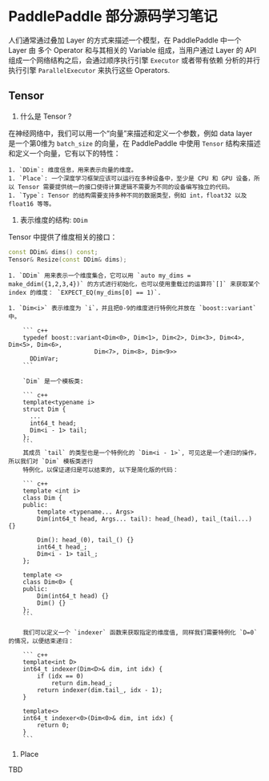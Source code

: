 # PaddlePaddle 部分源码学习笔记

人们通常通过叠加 Layer 的方式来描述一个模型，在 PaddlePaddle 中一个 Layer 由 多个 Operator 和与其相关的 Variable 组成，当用户通过 Layer 的 API 组成一个网络结构之后，会通过顺序执行引擎 `Executor` 或者带有依赖
分析的并行执行引擎 `ParallelExecutor` 来执行这些 Operators.

## Tensor

1. 什么是 Tensor ?

在神经网络中，我们可以用一个“向量”来描述和定义一个参数，例如 data layer 是一个第0维为 `batch_size` 的向量，在 PaddlePaddle 中使用 `Tensor` 结构来描述和定义一个向量，它有以下的特性：

    1. `DDim`: 维度信息，用来表示向量的维度。
    1. `Place`: 一个深度学习框架应该可以运行在多种设备中，至少是 CPU 和 GPU 设备，所以 Tensor 需要提供统一的接口使得计算逻辑不需要为不同的设备编写独立的代码。
    1. `Type`: Tensor 的结构需要支持多种不同的数据类型，例如 int，float32 以及 float16 等等。

1. 表示维度的结构: `DDim`

Tensor 中提供了维度相关的接口：

``` c++
const DDim& dims() const;
Tensor& Resize(const DDim& dims);
```

    1. `DDim` 用来表示一个维度集合，它可以用 `auto my_dims = make_ddim({1,2,3,4})` 的方式进行初始化，也可以使用重载过的运算符`[]` 来获取某个 index 的维度： `EXPECT_EQ(my_dims[0] == 1)`.

    1. `Dim<i>` 表示维度为 `i`，并且把0-9的维度进行特例化并放在 `boost::variant` 中。

        ``` c++
        typedef boost::variant<Dim<0>, Dim<1>, Dim<2>, Dim<3>, Dim<4>, Dim<5>, Dim<6>,
                            Dim<7>, Dim<8>, Dim<9>>
          DDimVar;
        ```

        `Dim` 是一个模板类:

        ``` c++
        template<typename i>
        struct Dim {
          ...
          int64_t head;
          Dim<i - 1> tail;
        };
        ```
        其成员 `tail` 的类型也是一个特例化的 `Dim<i - 1>`, 可见这是一个递归的操作，所以我们对 `Dim` 模板类进行
        特例化，以保证递归是可以结束的, 以下是简化版的代码：

        ``` c++
        template <int i>
        class Dim {
        public:
            template <typename... Args>
            Dim(int64_t head, Args... tail): head_(head), tail_(tail...) {}

            Dim(): head_(0), tail_() {}
            int64_t head_;
            Dim<i - 1> tail_;
        };

        template <>
        class Dim<0> {
        public:
            Dim(int64_t head) {}
            Dim() {}
        };
        ```

        我们可以定义一个 `indexer` 函数来获取指定的维度值, 同样我们需要特例化 `D=0`的情况，以便结束递归：

        ``` c++
        template<int D>
        int64_t indexer(Dim<D>& dim, int idx) {
            if (idx == 0)
                return dim.head_;
            return indexer(dim.tail_, idx - 1);
        }

        template<>
        int64_t indexer<0>(Dim<0>& dim, int idx) {
            return 0;
        }
        ```
1. Place

TBD